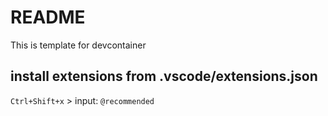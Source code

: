 # README

This is template for devcontainer

## install extensions from .vscode/extensions.json

`Ctrl+Shift+x` > input: `@recommended`

